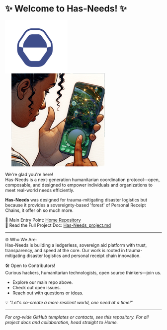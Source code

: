 # ✨ Welcome to Has-Needs! ✨

<img src="https://raw.githubusercontent.com/Has-Needs/Home/main/has-needs-logo.png" valign="top" alt="Has-Needs Logo" width="200"><img src="https://github.com/Has-Needs/Home/blob/main/GlobeUI.png" alt="Globe UI" width="300" style="margin-left: 20px;">



We're glad you're here!  
Has-Needs is a next-generation humanitarian coordination protocol—open, composable, and designed to empower individuals and organizations to meet real-world needs efficiently.

**Has-Needs** was designed for trauma-mitigating disaster logistics but because it provides a sovereignty-based 'forest' of Personal Receipt Chains, it offer oh so much more.

🚀 Main Entry Point: [Home Repository](https://github.com/Has-Needs/Home)  
📄 Read the Full Project Doc: [Has-Needs_project.md](https://github.com/Has-Needs/Home/blob/main/Has-Needs_project.md)

---
🌐 Who We Are:  
Has-Needs is building a ledgerless, sovereign aid platform with trust, transparency, and speed at the core. Our work is rooted in trauma-mitigating disaster logistics and personal receipt chain innovation.

🛠 Open to Contributors!  
Curious hackers, humanitarian technologists, open source thinkers—join us.  
- Explore our main repo above.
- Check out open issues.
- Reach out with questions or ideas.

💡 _"Let's co-create a more resilient world, one need at a time!"_

---

_For org-wide GitHub templates or contacts, see this repository. For all project docs and collaboration, head straight to Home._
